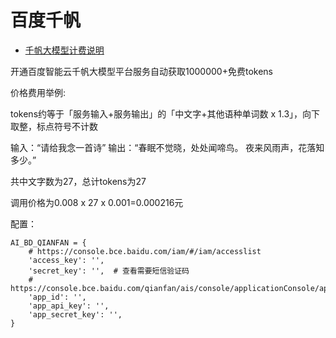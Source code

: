 # 百度千帆

- [千帆大模型计费说明](https://developer.baidu.com/article/detail.html?id=520000)


开通百度智能云千帆大模型平台服务自动获取1000000+免费tokens

价格费用举例:

tokens约等于「服务输入+服务输出」的「中文字+其他语种单词数 x 1.3」，向下取整，标点符号不计数

输入：“请给我念一首诗”
输出：“春眠不觉晓，处处闻啼鸟。 夜来风雨声，花落知多少。”

共中文字数为27，总计tokens为27

调用价格为0.008 x 27 x 0.001=0.000216元

配置：
```
AI_BD_QIANFAN = {
    # https://console.bce.baidu.com/iam/#/iam/accesslist
    'access_key': '',
    'secret_key': '',  # 查看需要短信验证码
    # https://console.bce.baidu.com/qianfan/ais/console/applicationConsole/application
    'app_id': '',
    'app_api_key': '',
    'app_secret_key': '',
}
```
